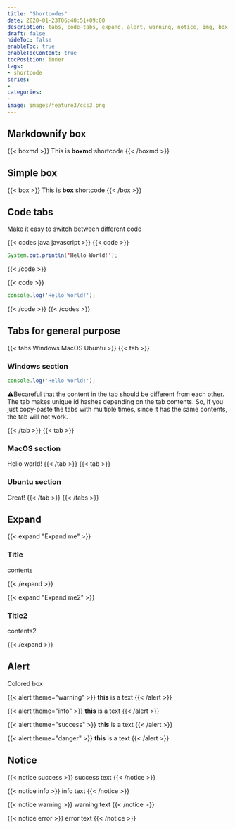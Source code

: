 ```yaml
---
title: "Shortcodes"
date: 2020-01-23T06:40:51+09:00
description: tabs, code-tabs, expand, alert, warning, notice, img, box
draft: false
hideToc: false
enableToc: true
enableTocContent: true
tocPosition: inner
tags:
- shortcode
series:
-
categories:
-
image: images/feature3/css3.png
---
```


## Markdownify box

{{< boxmd >}}
This is **boxmd** shortcode
{{< /boxmd >}}

## Simple box

{{< box >}}
This is **box** shortcode
{{< /box >}}

## Code tabs

Make it easy to switch between different code

{{< codes java javascript >}}
  {{< code >}}

  ```java
  System.out.println('Hello World!');
  ```

  {{< /code >}}

  {{< code >}}

  ```javascript
  console.log('Hello World!');
  ```
  
  {{< /code >}}
{{< /codes >}}

## Tabs for general purpose

{{< tabs Windows MacOS Ubuntu >}}
  {{< tab >}}

  ### Windows section

  ```javascript
  console.log('Hello World!');
  ```

  ⚠️Becareful that the content in the tab should be different from each other. The tab makes unique id hashes depending on the tab contents. So, If you just copy-paste the tabs with multiple times, since it has the same contents, the tab will not work.

  {{< /tab >}}
  {{< tab >}}

  ### MacOS section

  Hello world!
  {{< /tab >}}
  {{< tab >}}

  ### Ubuntu section

  Great!
  {{< /tab >}}
{{< /tabs >}}

## Expand

{{< expand "Expand me" >}}

### Title

contents

{{< /expand >}}

{{< expand "Expand me2" >}}

### Title2

contents2

{{< /expand >}}

## Alert

Colored box

{{< alert theme="warning" >}}
**this** is a text
{{< /alert >}}

{{< alert theme="info" >}}
**this** is a text
{{< /alert >}}

{{< alert theme="success" >}}
**this** is a text
{{< /alert >}}

{{< alert theme="danger" >}}
**this** is a text
{{< /alert >}}

## Notice

{{< notice success >}}
success text
{{< /notice >}}

{{< notice info >}}
info text
{{< /notice >}}

{{< notice warning >}}
warning text
{{< /notice >}}

{{< notice error >}}
error text
{{< /notice >}}
